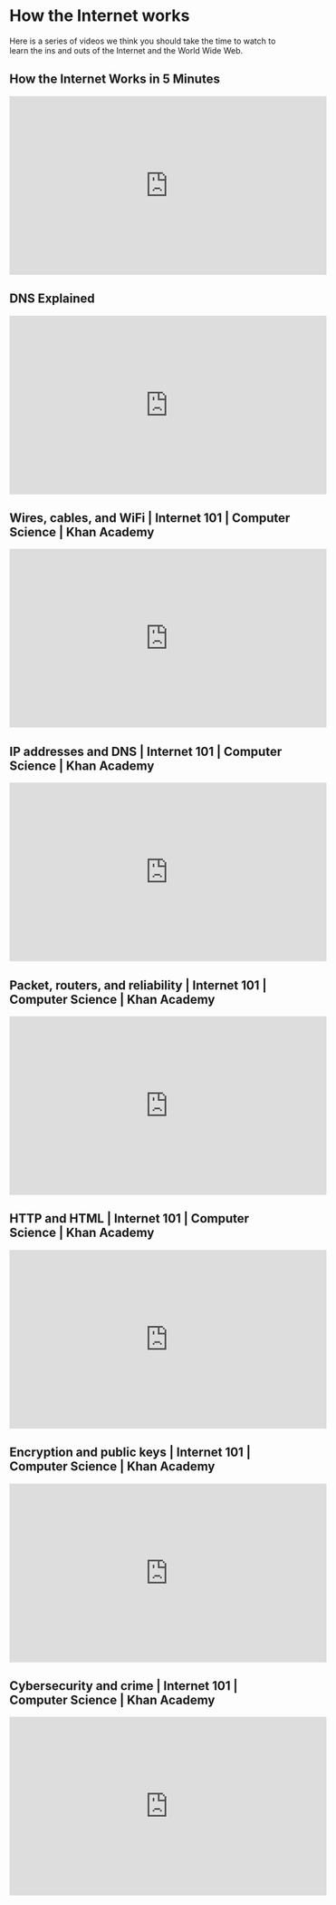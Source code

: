 # How the Internet works

Here is a series of videos we think you should take the time to watch to learn the ins and outs of the Internet and the World Wide Web.

## How the Internet Works in 5 Minutes

<iframe width="560" height="315" src="https://www.youtube-nocookie.com/embed/7_LPdttKXPc" frameborder="0" allow="accelerometer; autoplay; encrypted-media; gyroscope; picture-in-picture" allowfullscreen></iframe>

## DNS Explained

<iframe width="560" height="315" src="https://www.youtube-nocookie.com/embed/72snZctFFtA" frameborder="0" allow="accelerometer; autoplay; encrypted-media; gyroscope; picture-in-picture" allowfullscreen></iframe>

## Wires, cables, and WiFi | Internet 101 | Computer Science | Khan Academy

<iframe width="560" height="315" src="https://www.youtube-nocookie.com/embed/iV-YqG70wbQ" frameborder="0" allow="accelerometer; autoplay; encrypted-media; gyroscope; picture-in-picture" allowfullscreen></iframe>

## IP addresses and DNS | Internet 101 | Computer Science | Khan Academy

<iframe width="560" height="315" src="https://www.youtube.com/embed/MwxMsaFFycg" frameborder="0" allow="accelerometer; autoplay; encrypted-media; gyroscope; picture-in-picture" allowfullscreen></iframe>

## Packet, routers, and reliability | Internet 101 | Computer Science | Khan Academy

<iframe width="560" height="315" src="https://www.youtube.com/embed/aD_yi5VjF78" frameborder="0" allow="accelerometer; autoplay; encrypted-media; gyroscope; picture-in-picture" allowfullscreen></iframe>

## HTTP and HTML | Internet 101 | Computer Science | Khan Academy

<iframe width="560" height="315" src="https://www.youtube.com/embed/1K64fWX5z4U" frameborder="0" allow="accelerometer; autoplay; encrypted-media; gyroscope; picture-in-picture" allowfullscreen></iframe>

## Encryption and public keys | Internet 101 | Computer Science | Khan Academy

<iframe width="560" height="315" src="https://www.youtube.com/embed/6-JjHa-qLPk" frameborder="0" allow="accelerometer; autoplay; encrypted-media; gyroscope; picture-in-picture" allowfullscreen></iframe>

## Cybersecurity and crime | Internet 101 | Computer Science | Khan Academy

<iframe width="560" height="315" src="https://www.youtube.com/embed/5k24We8pED8" frameborder="0" allow="accelerometer; autoplay; encrypted-media; gyroscope; picture-in-picture" allowfullscreen></iframe>

